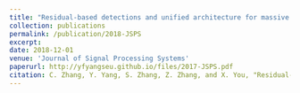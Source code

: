 ```yaml
---
title: "Residual-based detections and unified architecture for massive MIMO uplink"
collection: publications
permalink: /publication/2018-JSPS
excerpt:
date: 2018-12-01
venue: 'Journal of Signal Processing Systems'
paperurl: http://yfyangseu.github.io/files/2017-JSPS.pdf
citation: C. Zhang, Y. Yang, S. Zhang, Z. Zhang, and X. You, "Residual-based detections and unified architecture for massive MIMO uplink," <i>Journal of Signal Processing Systems </i>, vol. 91, no. 9, pp. 1039–1052, 2019.
---
```

